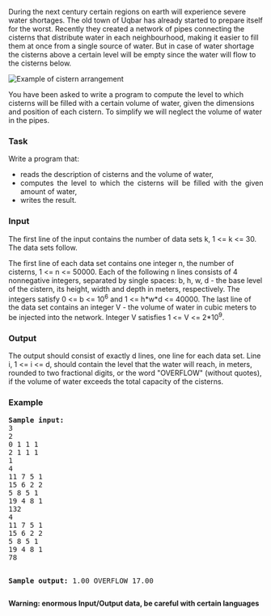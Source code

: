 <p>
During the next century certain regions on earth will experience severe water shortages. The old 
town of Uqbar has already started to prepare itself for the worst. Recently they created a network of 
pipes connecting the cisterns that distribute water in each neighbourhood, making it easier to fill them 
at once from a single source of water. But in case of water shortage the cisterns above a certain level 
will be empty since the water will flow to the cisterns below. </p>
<img src="/content/adrian:FILLCIST.png" alt="Example of cistern arrangement">
<p>
You have been asked to write a program to compute the level to which cisterns will be filled with a 
certain volume of water, given the dimensions and position of each cistern. To simplify we will neglect 
the volume of water in the pipes. 
</p>

<h3>Task</h3>
<p>Write a program that:</p>
<div align="justify">
	<ul>
		<li>reads the description of cisterns and the volume of water,
		</li><li>computes the level to which the cisterns will be filled with the given amount of water,
		</li><li>writes the result.
	</li></ul>
</div>

<h3>Input</h3>
<p>
The first line of the input contains the number of data sets k, 1 &lt;= k &lt;= 30. The data sets follow. 
</p>
<p>
The first line of each data set contains one integer n, the number of cisterns, 1 &lt;= n &lt;= 50000. Each of 
the following n lines consists of 4 nonnegative integers, separated by single spaces: b, h, w, d - the base 
level of the cistern, its height, width and depth in meters, respectively. The integers satisfy 0 &lt;= b &lt;= 10<sup>6</sup> 
and 1 &lt;= h*w*d &lt;= 40000. The last line of the data set contains an integer V - the volume of water in 
cubic meters to be injected into the network. Integer V satisfies 1 &lt;= V &lt;= 2*10<sup>9</sup>. 
</p>
<h3>Output</h3>
<p>
The output should consist of exactly d lines, one line for each data set. 
Line i, 1 &lt;= i &lt;= d, should contain the level that the water will reach, in meters, rounded to two 
fractional digits, or the word "OVERFLOW" (without quotes), if the volume of water exceeds the total capacity of the cisterns. 
</p>
<h3>Example</h3>
<pre><b><tt>Sample input:</tt></b>
3 
2 
0 1 1 1 
2 1 1 1 
1 
4 
11 7 5 1 
15 6 2 2 
5 8 5 1 
19 4 8 1 
132 
4 
11 7 5 1 
15 6 2 2 
5 8 5 1 
19 4 8 1 
78 

<b><tt>Sample output:</tt></b>
1.00 
OVERFLOW 
17.00 
</pre>

<b>Warning: enormous Input/Output data, be careful with certain languages</b>